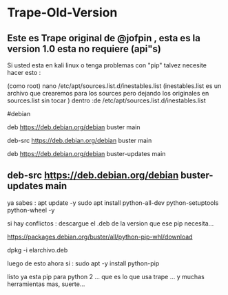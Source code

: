 # Trape-Old-Version
Este es Trape original de @jofpin , esta es la version 1.0 esta no requiere (api"s)
--------------------------------------------------------------------------------------------------------------
Si usted esta en kali linux o tenga problemas con "pip" talvez necesite hacer esto :

(como root)
nano /etc/apt/sources.list.d/inestables.list
(inestables.list es un archivo que crearemos para los sources pero dejando los originales en sources.list sin tocar )
dentro :de /etc/apt/sources.list.d/inestables.list

#debian

deb https://deb.debian.org/debian buster main

deb-src https://deb.debian.org/debian buster main

deb https://deb.debian.org/debian buster-updates main

deb-src https://deb.debian.org/debian buster-updates main
-------------------------------------------------------------------
ya sabes : 
apt update -y
sudo apt install python-all-dev python-setuptools python-wheel -y

si hay conflictos : descargue el .deb de la version que ese pip necesita...

https://packages.debian.org/buster/all/python-pip-whl/download

dpkg -i elarchivo.deb

luego de esto ahora si :
sudo apt -y install python-pip

listo ya esta pip para python 2 ... que es lo que usa trape ... y muchas herramientas mas,
suerte...

